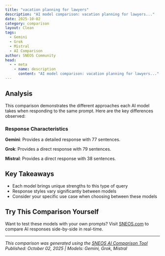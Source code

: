 ```yaml
---
title: "vacation planning for lawyers"
description: "AI model comparison: vacation planning for lawyers..."
date: 2025-10-02
category: comparison
layout: Clean
tags:
  - Gemini
  - Grok
  - Mistral
  - AI Comparison
author: SNEOS Community
head:
  - - meta
    - name: description
      content: "AI model comparison: vacation planning for lawyers..."
---
```


<ChatComparison
  title="vacation planning for lawyers"
  prompt="vacation planning for lawyers"
  :responses='{
    "Gemini": "## Vacation Planning for Lawyers: Minimizing Stress \u0026 Maximizing Relaxation\n\nLawyers, renowned for their dedication and often demanding schedules, arguably need vacations more than most. However, taking time off can feel daunting. This guide provides a framework for planning a vacation that is both relaxing and minimizes disruption to your practice.\n\n**I. Understanding the Unique Challenges:**\n\n*   **Billable Hours Pressure:** Guilt over missed billable hours can overshadow relaxation.\n*   **Client Demands:** Clients may expect immediate responses, even during your time off.\n*   **Case Deadlines:**  Upcoming deadlines loom large.\n*   **Technology Dependence:** Constant connectivity can blur the lines between work and leisure.\n*   **Fear of Letting Go:**  Difficulty delegating tasks and trusting others to handle your responsibilities.\n\n**II.  Pre-Vacation Preparation: Laying the Groundwork for a Stress-Free Break**\n\n*   **1. Plan Well in Advance (3-6 months):**\n    *   **Identify Your Vacation Dates:**  Mark them clearly on your calendar and inform partners, associates, and staff.\n    *   **Review Your Caseload:** Identify crucial deadlines and upcoming trials.  Determine what needs to be completed before you leave, what can be delegated, and what can realistically wait until your return.\n    *   **Consider Peak Season:**  Avoid traveling during peak periods if possible to minimize crowds and potential disruptions.\n\n*   **2.  Communicate Clearly and Set Expectations:**\n    *   **Notify Clients Early:**  Inform clients of your vacation dates well in advance, ideally within the first communication about a new matter or during routine updates on existing cases.\n        *   **Example Wording:** \u0022I will be out of the office on vacation from [Start Date] to [End Date].  During this time, [Name of colleague/associate] will be available to assist you with any urgent matters. You can reach them at [Phone number] or [Email address]. I will respond to all emails upon my return on [Date].\u0022\n    *   **Draft a Vacation Auto-Reply:** Include your return date, the contact information for the person covering your responsibilities, and a clear statement that you will not be checking your email regularly.\n    *   **Update Voicemail Greeting:**  Reflect the same information as your auto-reply.\n    *   **Coordinate with Colleagues/Associates:** Clearly delegate responsibilities, provide detailed instructions, and be available for questions leading up to your departure.  Schedule a \u0022handoff\u0022 meeting to ensure a smooth transition.\n    *   **Establish Emergency Protocol:**  Define what constitutes a true emergency and how you can be reached in such situations.  Limit this to genuine crises.\n\n*   **3.  Organize and Delegate:**\n    *   **Create a Task List:**  Compile a comprehensive list of all pending tasks and prioritize them.\n    *   **Delegate Effectively:**  Entrust tasks to competent colleagues or paralegals. Provide clear instructions, access to necessary files, and the authority to make decisions.\n    *   **Prepare Detailed Case Summaries:**  Leave concise and updated case summaries for those covering your cases. Include key facts, legal issues, pending deadlines, and contact information.\n    *   **Tidy Your Office:** A clean and organized workspace upon your return will reduce stress.\n\n*   **4.  Technology Management:**\n    *   **Disable Email Notifications:** Resist the urge to constantly check your email.\n    *   **Consider a Separate Vacation Email Address:** If completely disconnecting is impossible, create a temporary email address for emergencies only.  Give this address to a select few individuals who are authorized to contact you.\n    *   **Set Boundaries with Your Phone:** Turn off work-related notifications and consider designating specific times for checking messages (if necessary).\n    *   **Inform IT of Your Absence:** Let your IT department know the dates you\u0027ll be out and if you anticipate needing remote access.\n\n*   **5.  Financial Considerations:**\n    *   **Address Client Billing:**  Prepare and send out invoices before your vacation to minimize delays in payment.\n    *   **Arrange for Payment Processing:**  Ensure someone is authorized to handle incoming payments and deposits during your absence.\n\n**III. During Vacation: Disconnecting and Recharging**\n\n*   **Resist the Urge to Work:**  Stick to the pre-established boundaries.  Avoid checking email, responding to calls (unless it\u0027s a pre-defined emergency), and thinking about work.\n*   **Embrace the Experience:**  Focus on enjoying your vacation. Explore new places, engage in activities you love, and spend quality time with loved ones.\n*   **Practice Mindfulness:**  Be present in the moment and appreciate the simple joys of your surroundings.\n*   **Unplug and Unwind:**  Minimize screen time and engage in activities that promote relaxation, such as reading, hiking, or spending time in nature.\n*   **Remember Why You\u0027re Taking a Vacation:**  Reconnect with your personal interests and recharge your batteries so you can return to work feeling refreshed and motivated.\n\n**IV. Post-Vacation: Re-Entry Strategy**\n\n*   **Schedule a \u0022Buffer Day\u0022:** If possible, return from vacation a day before you have to go back to the office. This allows you to unpack, catch up on personal matters, and ease back into your routine.\n*   **Prioritize Your Inbox:**  Don\u0027t try to tackle everything at once. Scan your inbox and focus on urgent matters first.\n*   **Schedule Catch-Up Meetings:**  Meet with colleagues to get updates on any important developments that occurred during your absence.\n*   **Re-Establish Your Routine:**  Gradually resume your regular work schedule and avoid overcommitting yourself in the first few days back.\n*   **Reflect on Your Vacation:**  Take time to reflect on your experiences and identify ways to incorporate the positive aspects of your vacation into your daily life.\n\n**V.  Tips for Specific Practice Areas:**\n\n*   **Litigation:**  Double-check court dates and deadlines before leaving.  If a trial is imminent, ensure co-counsel is fully prepared.\n*   **Transactional Law:**  Finalize deals before your departure. If that\u0027s impossible, delegate responsibility to a trusted colleague and ensure all necessary documents are signed and in place.\n*   **Criminal Law:**  Arrange for adequate coverage for clients in custody and ensure someone is available to handle emergency hearings.\n\n**VI.  Long-Term Strategies for Better Work-Life Balance:**\n\n*   **Delegate Regularly:** Don\u0027t wait until vacation to delegate tasks.  Make delegation a routine part of your practice to reduce your workload and empower your team.\n*   **Set Boundaries:** Establish clear boundaries between work and personal life.  Designate specific work hours and avoid working outside of those hours unless absolutely necessary.\n*   **Prioritize Self-Care:**  Make time for activities that promote your physical and mental well-being, such as exercise, meditation, or spending time with loved ones.\n*   **Automate Repetitive Tasks:** Explore technology solutions that can automate routine tasks, such as document drafting and legal research.\n*   **Consider Alternative Staffing Models:** Explore options such as virtual assistants or contract lawyers to provide support when needed.\n\n**VII. Tools and Resources:**\n\n*   **Project Management Software:** Asana, Trello, Monday.com\n*   **Legal Practice Management Software:** Clio, PracticePanther, MyCase\n*   **Email Management Tools:** Boomerang for Gmail, Mailstrom\n\nBy implementing these strategies, lawyers can successfully plan and enjoy vacations that are truly restorative, leaving them feeling refreshed, rejuvenated, and ready to tackle the challenges of their demanding profession.  Remember that taking time off is not a luxury, but a necessity for maintaining your well-being and professional effectiveness.\n",
    "Grok": "Planning a vacation as a lawyer can be tricky due to demanding schedules, client responsibilities, and the need to stay connected (or intentionally disconnect) while maintaining professional obligations. Here\u2019s a step-by-step guide tailored for lawyers to ensure a stress-free and well-organized vacation:\n\n---\n\n### 1. Assess Your Workload and Timing\n- **Review Your Caseload:** Identify periods with lighter court dates, deadlines, or client commitments. Avoid scheduling vacations during trial dates, major filings, or critical negotiations.\n- **Check Court Calendars:** Coordinate with court schedules to ensure no hearings, depositions, or motions are pending during your planned time off.\n- **Plan Ahead:** Book your vacation during traditionally slower periods, if possible (e.g., late December for many firms, or after major filing deadlines).\n- **Consider Shoulder Seasons:** Traveling during off-peak times (e.g., early spring or late fall) can save money and reduce crowds, aligning with less busy legal periods.\n\n**Tip:** If you\u2019re a solo practitioner or in a small firm, start planning 3-6 months in advance to arrange coverage.\n\n---\n\n### 2. Delegate and Communicate\n- **Inform Clients:** Notify clients well in advance about your absence. Provide reassurance by outlining who will handle urgent matters in your stead.\n- **Assign Coverage:** Delegate cases or tasks to colleagues or associates. Ensure they are briefed on active matters and have access to necessary files.\n- **Set Expectations with Your Firm:** If you\u2019re in a larger firm, notify partners or supervisors about your plans to ensure workload adjustments.\n- **Hire Temporary Help (if needed):** For solo practitioners, consider hiring a contract attorney or paralegal to manage emergencies or routine tasks.\n\n**Tip:** Use a detailed handover document with case statuses, deadlines, and contact information for seamless transitions.\n\n---\n\n### 3. Set Up Tech and Connectivity (or Disconnect)\n- **Decide on Connectivity:** Determine whether you\u2019ll fully unplug or remain reachable for emergencies. If disconnecting, communicate boundaries clearly to clients and colleagues.\n- **Secure Remote Access:** If staying connected, ensure you have secure access to case files, emails, and firm systems via a VPN or cloud-based tools (e.g., Clio, MyCase). Bring a laptop or tablet if needed.\n- **Set Up an Out-of-Office Message:** Include dates of unavailability, an emergency contact (if applicable), and a note that you\u2019ll respond upon return.\n- **Use Automation:** Schedule emails or use case management software to send reminders about deadlines to your team while you\u2019re away.\n\n**Tip:** Invest in cybersecurity measures (e.g., two-factor authentication) to protect client data if working remotely.\n\n---\n\n### 4. Choose a Lawyer-Friendly Destination\n- **Consider Time Zones:** Select a destination with a manageable time difference if you need to stay in touch with clients or colleagues.\n- **Proximity to Work (if needed):** For shorter vacations or if you might need to return quickly, choose a destination within a few hours\u2019 travel.\n- **Relaxation vs. Adventure:** Given the high-stress nature of legal work, prioritize destinations that offer relaxation (e.g., beach resorts, spas) or low-effort exploration (e.g., guided tours).\n- **Examples of Destinations:**\n  - **Relaxation:** Caribbean islands, Hawaii, or a wellness retreat in Sedona, Arizona.\n  - **Cultural/Easy Access:** European cities like Paris or Rome with reliable Wi-Fi and infrastructure.\n  - **Quick Getaways (U.S.):** Napa Valley (CA), Asheville (NC), or Key West (FL).\n\n**Tip:** Look for destinations with good cell service and internet if you anticipate needing to check in periodically.\n\n---\n\n### 5. Manage Finances and Billing\n- **Budget Wisely:** As a lawyer, you may have disposable income but also significant overhead (student loans, firm costs). Plan a vacation within your means to avoid post-trip financial stress.\n- **Track Hours Before/After:** Ensure billable hours are accounted for before leaving so you don\u2019t fall behind on revenue goals.\n- **Use Travel Rewards:** Leverage credit card points or airline miles (common for professionals with frequent business travel) to offset costs.\n- **Consider Group Rates:** If traveling with family or colleagues, look for package deals or firm-sponsored retreats.\n\n**Tip:** Set aside emergency funds for unexpected travel disruptions or early returns due to work.\n\n---\n\n### 6. Pack Smart for Professionals\n- **Work Essentials (if staying connected):** Laptop, charger, portable Wi-Fi hotspot, and a small notebook for jotting down urgent thoughts.\n- **Professional Attire (if needed):** Pack at least one business outfit in case of an unexpected client meeting or networking opportunity.\n- **Relaxation Gear:** Include items like books, noise-canceling headphones, or fitness gear to de-stress.\n- **Client Confidentiality:** Avoid carrying sensitive physical documents. Use encrypted digital files instead.\n\n**Tip:** Keep a small emergency kit with contact numbers (firm, clients, courts) in case tech fails.\n\n---\n\n### 7. Plan for Re-Entry\n- **Buffer Time:** Schedule at least one day after your return before jumping back into meetings or court appearances to catch up on emails and updates.\n- **Review Updates:** Ask your team for a summary of key developments during your absence.\n- **Ease Back In:** Avoid overloading your first week back with heavy tasks. Gradually reintroduce complex work.\n\n**Tip:** Use the post-vacation period to reflect on work-life balance and consider recurring breaks to prevent burnout.\n\n---\n\n### Additional Tips for Lawyers\n- **Ethical Obligations:** Ensure compliance with ABA Model Rules of Professional Conduct (or state-specific rules) regarding client communication and diligence during your absence.\n- **Insurance Check:** Verify travel insurance covers trip cancellations or interruptions due to work emergencies.\n- **CLE Opportunities:** If your vacation coincides with a legal conference or CLE event at your destination, consider attending to combine professional development with leisure.\n- **Mental Health Focus:** Use the vacation to recharge\u2014legal work is mentally taxing, so prioritize activities like meditation, nature walks, or simply unplugging.\n\n---\n\n### Sample Vacation Timeline for Lawyers\n- **3-6 Months Out:** Identify slow periods, research destinations, and book travel.\n- **1 Month Out:** Notify clients, delegate tasks, and confirm coverage.\n- **1 Week Out:** Set up out-of-office messages, finalize handovers, and pack.\n- **During Vacation:** Stick to connectivity boundaries, check in only if pre-agreed.\n- **Post-Vacation:** Use buffer day to catch up, review updates, and ease back into work.\n\n---\n\nBy balancing professional responsibilities with personal downtime, lawyers can enjoy a vacation that refreshes without compromising client trust or firm expectations. Where are you thinking of going, or do you need specific recommendations for a destination or travel style? Let me know!",
    "Mistral": "Planning a vacation as a lawyer involves balancing your professional responsibilities with the need for relaxation and rejuvenation. Here are some steps to help you plan effectively:\n\n### 1. **Choose the Right Time**\n   - **Court Schedules:** Ensure that your vacation does not conflict with important court dates or deadlines.\n   - **Client Needs:** Make sure your clients are aware of your absence and that their needs will be met during your time away.\n   - **Workload:** Plan your vacation during a period when your workload is manageable.\n\n### 2. **Notify Colleagues and Clients**\n   - **Colleagues:** Inform your colleagues about your vacation dates and delegate tasks as necessary.\n   - **Clients:** Send a polite email or letter to your clients, informing them of your absence and providing contact information for a colleague who can handle urgent matters.\n\n### 3. **Delegate Responsibilities**\n   - **Coverage:** Arrange for a colleague or paralegal to cover your cases and handle any urgent matters.\n   - **Documentation:** Provide detailed instructions and documentation for ongoing cases and projects.\n\n### 4. **Set Up an Out-of-Office Message**\n   - **Email:** Create an out-of-office reply for your email, indicating your return date and providing contact information for urgent matters.\n   - **Voicemail:** Update your voicemail message with similar information.\n\n### 5. **Prepare for Your Return**\n   - **To-Do List:** Create a to-do list for tasks that need to be addressed upon your return.\n   - **Buffer Time:** Plan a buffer day or two after your vacation to catch up on emails and urgent matters before diving back into your regular workload.\n\n### 6. **Choose a Destination**\n   - **Relaxation vs. Adventure:** Decide whether you want a relaxing getaway or an adventurous trip.\n   - **Budget:** Set a budget for your vacation and stick to it.\n   - **Interests:** Choose a destination that aligns with your interests, whether it\u0027s cultural, historical, or nature-based.\n\n### 7. **Plan Activities**\n   - **Itinerary:** Create a flexible itinerary that includes both planned activities and downtime.\n   - **Local Laws:** Be aware of local laws and regulations, especially if you are traveling internationally.\n\n### 8. **Pack Smart**\n   - **Essentials:** Pack all necessary documents, including passports, visas, and travel insurance.\n   - **Work-Related Items:** If you must work during your vacation, pack a laptop and any necessary documents, but try to minimize work-related activities.\n\n### 9. **Stay Connected (If Necessary)**\n   - **Emergency Contact:** Provide an emergency contact number where you can be reached if absolutely necessary.\n   - **Limited Access:** Consider setting specific times during the day when you will check emails or voicemails to avoid constant interruptions.\n\n### 10. **Enjoy Your Vacation**\n   - **Disconnect:** Try to disconnect from work as much as possible to fully enjoy your vacation.\n   - **Recharge:** Use this time to recharge and come back refreshed and ready to tackle your work with renewed energy.\n\n### 11. **Post-Vacation Follow-Up**\n   - **Debrief:** Upon your return, debrief with colleagues who covered for you to ensure all matters were handled appropriately.\n   - **Client Communication:** Follow up with clients to reassure them that you are back and available to assist them.\n\nBy following these steps, you can ensure a smooth and enjoyable vacation while maintaining your professional responsibilities."
  }'
  published-date="01:09"
/>

## Analysis

This comparison demonstrates the different approaches each AI model takes when responding to the same prompt. Here are the key differences observed:

### Response Characteristics

**Gemini**: Provides a detailed response with 77 sentences. 

**Grok**: Provides a direct response with 79 sentences. 

**Mistral**: Provides a direct response with 38 sentences. 

## Key Takeaways

- Each model brings unique strengths to this type of query
- Response styles vary significantly between models
- Consider your specific use case when choosing between these models

## Try This Comparison Yourself

Want to test these models with your own prompts? Visit [SNEOS.com](https://sneos.com) to compare AI responses side-by-side in real-time.

---

*This comparison was generated using the [SNEOS AI Comparison Tool](https://sneos.com)*
*Published: October 02, 2025 | Models: Gemini, Grok, Mistral*
